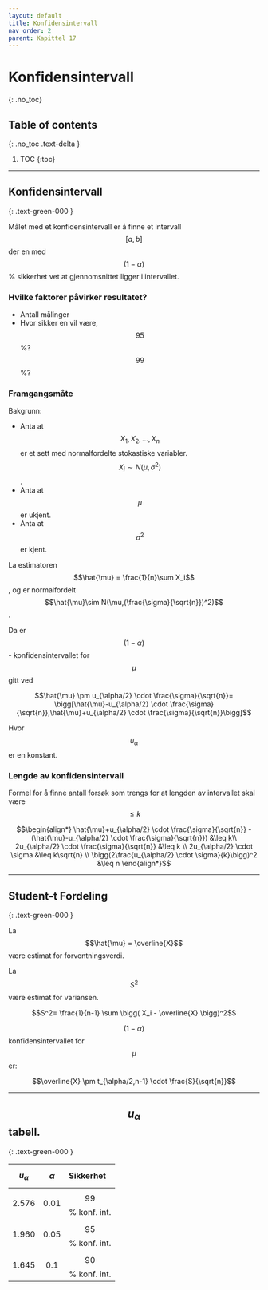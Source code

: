 ```yaml
---
layout: default
title: Konfidensintervall
nav_order: 2
parent: Kapittel 17
---
```


# Konfidensintervall
{: .no_toc}
## Table of contents
{: .no_toc .text-delta }

1. TOC
{:toc}

---

## Konfidensintervall
{: .text-green-000 }

Målet med et konfidensintervall er å finne et intervall $$[a,b]$$ der en med $$(1-\alpha)$$ % sikkerhet vet at gjennomsnittet ligger i intervallet.

### Hvilke faktorer påvirker resultatet?

- Antall målinger
- Hvor sikker en vil være, $$95$$ %? $$99%$$ %?

### Framgangsmåte

Bakgrunn:

- Anta at $$X_1,X_2,...,X_n$$ er et sett med normalfordelte stokastiske variabler. $$X_i \sim N(\mu,\sigma^2)$$.
- Anta at $$\mu$$ er ukjent.
- Anta at $$\sigma^2$$ er kjent.

La estimatoren $$\hat{\mu} = \frac{1}{n}\sum X_i$$, og er normalfordelt $$\hat{\mu}\sim N(\mu,(\frac{\sigma}{\sqrt{n}})^2)$$.

Da er $$(1-\alpha)$$ - konfidensintervallet for $$\mu$$ gitt ved

$$\hat{\mu} \pm u_{\alpha/2} \cdot \frac{\sigma}{\sqrt{n}}= \bigg[\hat{\mu}-u_{\alpha/2} \cdot \frac{\sigma}{\sqrt{n}},\hat{\mu}+u_{\alpha/2} \cdot \frac{\sigma}{\sqrt{n}}\bigg]$$

Hvor $$u_\alpha$$ er en konstant.

### Lengde av konfidensintervall

Formel for å finne antall forsøk som trengs for at lengden av intervallet skal være $$\leq k$$

$$\begin{align*}
\hat{\mu}+u_{\alpha/2} \cdot \frac{\sigma}{\sqrt{n}} - (\hat{\mu}-u_{\alpha/2} \cdot \frac{\sigma}{\sqrt{n}}) &\leq k\\
2u_{\alpha/2} \cdot \frac{\sigma}{\sqrt{n}} &\leq k \\
2u_{\alpha/2} \cdot \sigma &\leq k\sqrt{n} \\
\bigg(2\frac{u_{\alpha/2} \cdot \sigma}{k}\bigg)^2 &\leq n
\end{align*}$$

---

## Student-t Fordeling
{: .text-green-000 }

La $$\hat{\mu} = \overline{X}$$ være estimat for forventningsverdi.

La $$S^2$$ være estimat for variansen.

$$S^2= \frac{1}{n-1} \sum \bigg( X_i - \overline{X} \bigg)^2$$

$$(1-\alpha)$$ konfidensintervallet for $$\mu$$ er:

$$\overline{X} \pm t_{\alpha/2,n-1} \cdot \frac{S}{\sqrt{n}}$$

---
## $$u_\alpha$$ tabell.
{: .text-green-000 }

| $$u_\alpha$$ | $$\alpha$$ | Sikkerhet |
|:-------------|:-----------|:----------|
| $$2.576$$ | $$0.01$$ | $$99$$ % konf. int.|
| $$1.960$$ | $$0.05$$ | $$95$$ % konf. int.|
| $$1.645$$ | $$0.1$$ | $$90$$ % konf. int.|

